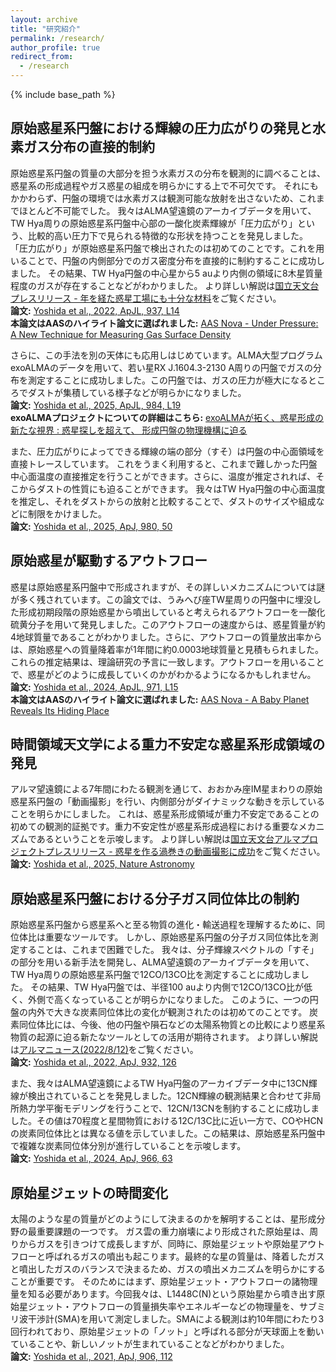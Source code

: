 ```yaml
---
layout: archive
title: "研究紹介"
permalink: /research/
author_profile: true
redirect_from:
  - /research
---
```


{% include base_path %}
## 原始惑星系円盤における輝線の圧力広がりの発見と水素ガス分布の直接的制約
原始惑星系円盤の質量の大部分を担う水素ガスの分布を観測的に調べることは、惑星系の形成過程やガス惑星の組成を明らかにする上で不可欠です。
それにもかかわらず、円盤の環境では水素ガスは観測可能な放射を出さないため、これまでほとんど不可能でした。
我々はALMA望遠鏡のアーカイブデータを用いて、TW Hya周りの原始惑星系円盤中心部の一酸化炭素輝線が「圧力広がり」という、比較的高い圧力下で見られる特徴的な形状を持つことを発見しました。
「圧力広がり」が原始惑星系円盤で検出されたのは初めてのことです。これを用いることで、円盤の内側部分でのガス密度分布を直接的に制約することに成功しました。
その結果、TW Hya円盤の中心星から5 auより内側の領域に8木星質量程度のガスが存在することなどがわかりました。
より詳しい解説は[国立天文台プレスリリース - 年を経た惑星工場にも十分な材料](https://www.nao.ac.jp/news/science/2023/20230111-dos.html)をご覧ください。<br>
**論文:** [Yoshida et al., 2022, ApJL, 937, L14](https://iopscience.iop.org/article/10.3847/2041-8213/ac903a) <br>
**本論文はAASのハイライト論文に選ばれました:** [AAS Nova - Under Pressure: A New Technique for Measuring Gas Surface Density](https://aasnova.org/2022/11/04/under-pressure-a-new-technique-for-measuring-gas-surface-density/)

さらに、この手法を別の天体にも応用しはじめています。ALMA大型プログラムexoALMAのデータを用いて、若い星RX J.1604.3-2130 A周りの円盤でガスの分布を測定することに成功しました。この円盤では、ガスの圧力が極大になるところでダストが集積している様子などが明らかになりました。<br>
**論文:** [Yoshida et al., 2025, ApJL, 984, L19](https://iopscience.iop.org/article/10.3847/2041-8213/adc42f)<br>
**exoALMAプロジェクトについての詳細はこちら:** [exoALMAが拓く、惑星形成の新たな視界 : 惑星探しを超えて、 形成円盤の物理機構に迫る](https://alma-telescope.jp/news/press/exoalma-202504.html)

また、圧力広がりによってできる輝線の端の部分（すそ）は円盤の中心面領域を直接トレースしています。
これをうまく利用すると、これまで難しかった円盤中心面温度の直接推定を行うことができます。さらに、温度が推定されれば、そこからダストの性質にも迫ることができます。
我々はTW Hya円盤の中心面温度を推定し、それをダストからの放射と比較することで、ダストのサイズや組成などに制限をかけました。<br>
**論文:** [Yoshida et al., 2025, ApJ, 980, 50](https://iopscience.iop.org/article/10.3847/1538-4357/ad9f31/meta) <br>

## 原始惑星が駆動するアウトフロー
惑星は原始惑星系円盤中で形成されますが、その詳しいメカニズムについては謎が多く残されています。この論文では、うみへび座TW星周りの円盤中に埋没した形成初期段階の原始惑星から噴出していると考えられるアウトフローを一酸化硫黄分子を用いて発見しました。このアウトフローの速度からは、惑星質量が約4地球質量であることがわかりました。さらに、アウトフローの質量放出率からは、原始惑星への質量降着率が1年間に約0.0003地球質量と見積もられました。これらの推定結果は、理論研究の予言に一致します。アウトフローを用いることで、惑星がどのように成長していくのかがわかるようになるかもしれません。<br>
**論文:** [Yoshida et al., 2024, ApJL, 971, L15](https://iopscience.iop.org/article/10.3847/2041-8213/ad654c/meta) <br>
**本論文はAASのハイライト論文に選ばれました:** [AAS Nova - A Baby Planet Reveals Its Hiding Place](https://aasnova.org/2024/08/14/a-baby-planet-reveals-its-hiding-place/)

## 時間領域天文学による重力不安定な惑星系形成領域の発見
アルマ望遠鏡による7年間にわたる観測を通じて、おおかみ座IM星まわりの原始惑星系円盤の「動画撮影」を行い、内側部分がダイナミックな動きを示していることを明らかにしました。
これは、惑星系形成領域が重力不安定であることの初めての観測的証拠です。重力不安定性が惑星系形成過程における重要なメカニズムであるということを示唆します。
より詳しい解説は[国立天文台アルマプロジェクトプレスリリース - 惑星を作る渦巻きの動画撮影に成功](https://alma-telescope.jp/news/press/vimage-202509.html)をご覧ください。<br>
**論文:** [Yoshida et al., 2025, Nature Astronomy](https://www.nature.com/articles/s41550-025-02639-y) <br>


## 原始惑星系円盤における分子ガス同位体比の制約

原始惑星系円盤から惑星系へと至る物質の進化・輸送過程を理解するために、同位体比は重要なツールです。
しかし、原始惑星系円盤の分子ガス同位体比を測定することは、これまで困難でした。
我々は、分子輝線スペクトルの「すそ」の部分を用いる新手法を開発し、ALMA望遠鏡のアーカイブデータを用いて、
TW Hya周りの原始惑星系円盤で12CO/13CO比を測定することに成功しました。
その結果、TW Hya円盤では、半径100 auより内側で12CO/13CO比が低く、外側で高くなっていることが明らかになりました。
このように、一つの円盤の内外で大きな炭素同位体比の変化が観測されたのは初めてのことです。
炭素同位体比には、今後、他の円盤や隕石などの太陽系物質との比較により惑星系物質の起源に迫る新たなツールとしての活用が期待されます。
より詳しい解説は[アルマニュース(2022/8/12)](https://alma-telescope.jp/news/twhydrae-202208)をご覧ください。<br>
**論文:** [Yoshida et al., 2022, ApJ, 932, 126](https://ui.adsabs.harvard.edu/abs/%202022ApJ...932..126Y/abstract)

また、我々はALMA望遠鏡によるTW Hya円盤のアーカイブデータ中に13CN輝線が検出されていることを発見しました。12CN輝線の観測結果と合わせて非局所熱力学平衡モデリングを行うことで、12CN/13CNを制約することに成功しました。その値は70程度と星間物質における12C/13C比に近い一方で、COやHCNの炭素同位体比とは異なる値を示していました。この結果は、原始惑星系円盤中で複雑な炭素同位体分別が進行していることを示唆します。<br>
**論文:** [Yoshida et al., 2024, ApJ, 966, 63](https://ui.adsabs.harvard.edu/abs/2024arXiv240300626Y/abstract)

## 原始星ジェットの時間変化

太陽のような星の質量がどのようにして決まるのかを解明することは、星形成分野の最重要課題の一つです。
ガス雲の重力崩壊により形成された原始星は、周りからガスを引きつけて成長しますが、同時に、原始星ジェットや原始星アウトフローと呼ばれるガスの噴出も起こります。最終的な星の質量は、降着したガスと噴出したガスのバランスで決まるため、ガスの噴出メカニズムを明らかにすることが重要です。
そのためにはまず、原始星ジェット・アウトフローの諸物理量を知る必要があります。今回我々は、L1448C(N)という原始星から噴き出す原始星ジェット・アウトフローの質量損失率やエネルギーなどの物理量を、サブミリ波干渉計(SMA)を用いて測定しました。SMAによる観測は約10年間にわたり3回行われており、原始星ジェットの「ノット」と呼ばれる部分が天球面上を動いていることや、新しいノットが生まれていることなどがわかりました。<br>
**論文:** [Yoshida et al., 2021, ApJ, 906, 112](https://ui.adsabs.harvard.edu/abs/2021ApJ...906..112Y/abstract)
    

